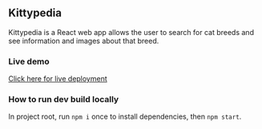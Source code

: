 ## Kittypedia

Kittypedia is a React web app allows the user to search for cat breeds and see information and images about that breed.
### Live demo
[Click here for live deployment](http://www.google.com)
### How to run dev build locally
In project root, run `npm i` once to install dependencies, then `npm start`.
